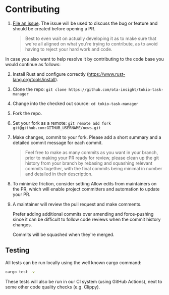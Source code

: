 # Contributing

1. [File an issue](https://github.com/ota-insight/tokio-task-manager/issues/new/choose).
   The issue will be used to discuss the bug or feature and should be created before opening a PR.
   > Best to even wait on actually developing it as to make sure
   > that we're all aligned on what you're trying to contribute,
   > as to avoid having to reject your hard work and code.

In case you also want to help resolve it by contributing to the code base you would continue as follows:

2. Install Rust and configure correctly (https://www.rust-lang.org/tools/install).
3. Clone the repo: `git clone https://github.com/ota-insight/tokio-task-manager`
4. Change into the checked out source: `cd tokio-task-manager`
5. Fork the repo.
6. Set your fork as a remote: `git remote add fork git@github.com:GITHUB_USERNAME/news.git`
7. Make changes, commit to your fork.
   Please add a short summary and a detailed commit message for each commit.
   > Feel free to make as many commits as you want in your branch,
   > prior to making your PR ready for review, please clean up the git history
   > from your branch by rebasing and squashing relevant commits together,
   > with the final commits being minimal in number and detailed in their description.
8. To minimize friction, consider setting Allow edits from maintainers on the PR,
   which will enable project committers and automation to update your PR.
9. A maintainer will review the pull request and make comments.

   Prefer adding additional commits over amending and force-pushing
   since it can be difficult to follow code reviews when the commit history changes.
   
   Commits will be squashed when they're merged.

## Testing

All tests can be run locally using the well known cargo command:

```bash
cargo test -v
```

These tests will also be run in our CI system (using GitHub Actions),
next to some other code quality checks (e.g. Clippy).
